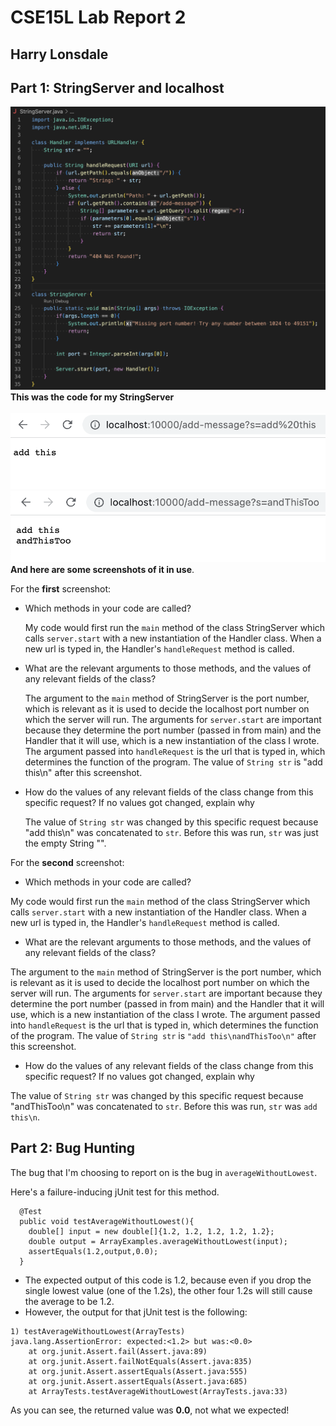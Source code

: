 # CSE15L Lab Report 2
## Harry Lonsdale

## Part 1: StringServer and localhost
![Image](StringServerCode.png)
**This was the code for my StringServer**
<br/><br/>
![Image](add%20this.png)
<br/>
![Image](andThisToo.png)
<br/>
**And here are some screenshots of it in use**. 

For the **first** screenshot:
- Which methods in your code are called?

  My code would first run the `main` method of the class StringServer which calls `server.start` with a new instantiation of the Handler class. When a new url is typed in, the Handler's `handleRequest` method is called.
- What are the relevant arguments to those methods, and the values of any relevant fields of the class?

  The argument to the `main` method of StringServer is the port number, which is relevant as it is used to decide the localhost port number on which the server will run. The arguments for `server.start` are important because they determine the port number (passed in from main) and the Handler that it will use, which is a new instantiation of the class I wrote. The argument passed into `handleRequest` is the url that is typed in, which determines the function of the program. The value of `String str` is "add this\n" after this screenshot.
- How do the values of any relevant fields of the class change from this specific request? If no values got changed, explain why

  The value of `String str` was changed by this specific request because "add this\n" was concatenated to `str`. Before this was run, `str` was just the empty String "".

For the **second** screenshot:
- Which methods in your code are called?

 My code would first run the `main` method of the class StringServer which calls `server.start` with a new instantiation of the Handler class. When a new url is typed in, the Handler's `handleRequest` method is called.
 
 - What are the relevant arguments to those methods, and the values of any relevant fields of the class?

  The argument to the `main` method of StringServer is the port number, which is relevant as it is used to decide the localhost port number on which the server will run. The arguments for `server.start` are important because they determine the port number (passed in from main) and the Handler that it will use, which is a new instantiation of the class I wrote. The argument passed into `handleRequest` is the url that is typed in, which determines the function of the program. The value of `String str` is `"add this\nandThisToo\n"` after this screenshot.
  
 - How do the values of any relevant fields of the class change from this specific request? If no values got changed, explain why

  The value of `String str` was changed by this specific request because "andThisToo\n" was concatenated to `str`. Before this was run, `str` was `add this\n`.
  
## Part 2: Bug Hunting

The bug that I'm choosing to report on is the bug in `averageWithoutLowest`.

Here's a failure-inducing jUnit test for this method.
```
  @Test
  public void testAverageWithoutLowest(){
    double[] input = new double[]{1.2, 1.2, 1.2, 1.2, 1.2};
    double output = ArrayExamples.averageWithoutLowest(input);
    assertEquals(1.2,output,0.0);
  }
```

- The expected output of this code is 1.2, because even if you drop the single lowest value (one of the 1.2s), the other four 1.2s will still cause the average to be 1.2.
- However, the output for that jUnit test is the following:
```
1) testAverageWithoutLowest(ArrayTests)
java.lang.AssertionError: expected:<1.2> but was:<0.0>
	at org.junit.Assert.fail(Assert.java:89)
	at org.junit.Assert.failNotEquals(Assert.java:835)
	at org.junit.Assert.assertEquals(Assert.java:555)
	at org.junit.Assert.assertEquals(Assert.java:685)
	at ArrayTests.testAverageWithoutLowest(ArrayTests.java:33)
```

As you can see, the returned value was **0.0**, not what we expected!
